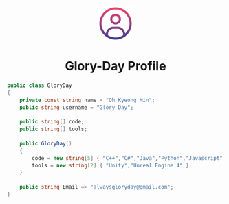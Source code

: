 <p align="center">
  <img src="./resource/profile.png" width="80px" height="80px">
</p>
<div align="center">
  <h1>Glory-Day Profile</h1>
</div>

```csharp
public class GloryDay
{
	private const string name = "Oh Kyeong Min";
	public string username = "Glory Day";
		
	public string[] code;
	public string[] tools;

	public GloryDay()
	{
		code = new string[5] { "C++","C#","Java","Python","Javascript" };
		tools = new string[2] { "Unity","Unreal Engine 4" };
	}

	public string Email => "alwaysgloryday@gmail.com";
}
```
